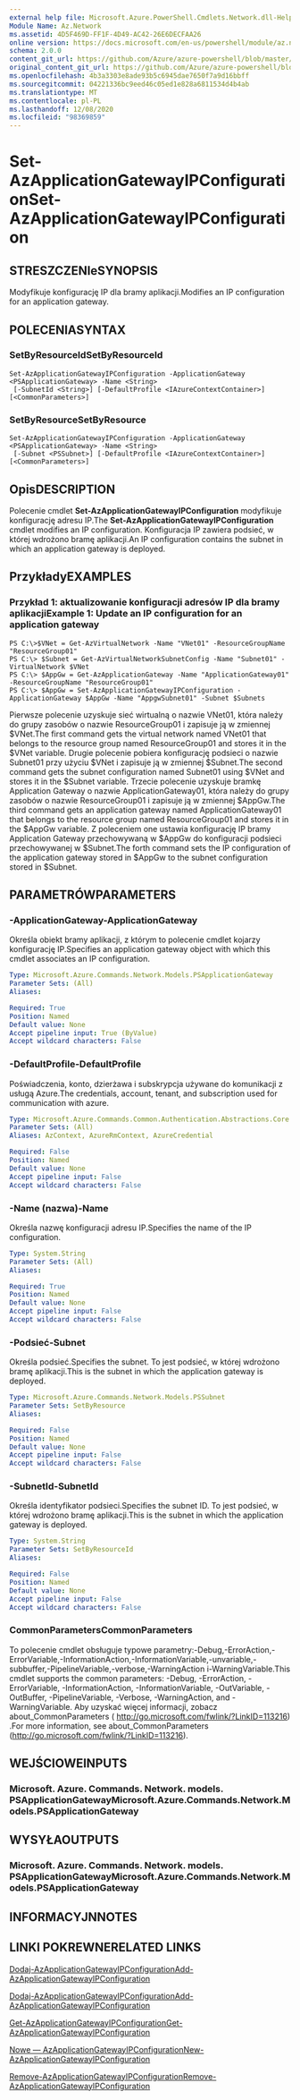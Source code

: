 ```yaml
---
external help file: Microsoft.Azure.PowerShell.Cmdlets.Network.dll-Help.xml
Module Name: Az.Network
ms.assetid: 4D5F469D-FF1F-4D49-AC42-26E6DECFAA26
online version: https://docs.microsoft.com/en-us/powershell/module/az.network/set-azapplicationgatewayipconfiguration
schema: 2.0.0
content_git_url: https://github.com/Azure/azure-powershell/blob/master/src/Network/Network/help/Set-AzApplicationGatewayIPConfiguration.md
original_content_git_url: https://github.com/Azure/azure-powershell/blob/master/src/Network/Network/help/Set-AzApplicationGatewayIPConfiguration.md
ms.openlocfilehash: 4b3a3303e8ade93b5c6945dae7650f7a9d16bbff
ms.sourcegitcommit: 04221336bc9eed46c05ed1e828a6811534d4b4ab
ms.translationtype: MT
ms.contentlocale: pl-PL
ms.lasthandoff: 12/08/2020
ms.locfileid: "98369859"
---
```

# <span data-ttu-id="b2297-101">Set-AzApplicationGatewayIPConfiguration</span><span class="sxs-lookup"><span data-stu-id="b2297-101">Set-AzApplicationGatewayIPConfiguration</span></span>

## <span data-ttu-id="b2297-102">STRESZCZENIe</span><span class="sxs-lookup"><span data-stu-id="b2297-102">SYNOPSIS</span></span>
<span data-ttu-id="b2297-103">Modyfikuje konfigurację IP dla bramy aplikacji.</span><span class="sxs-lookup"><span data-stu-id="b2297-103">Modifies an IP configuration for an application gateway.</span></span>

## <span data-ttu-id="b2297-104">POLECENIA</span><span class="sxs-lookup"><span data-stu-id="b2297-104">SYNTAX</span></span>

### <span data-ttu-id="b2297-105">SetByResourceId</span><span class="sxs-lookup"><span data-stu-id="b2297-105">SetByResourceId</span></span>
```
Set-AzApplicationGatewayIPConfiguration -ApplicationGateway <PSApplicationGateway> -Name <String>
 [-SubnetId <String>] [-DefaultProfile <IAzureContextContainer>] [<CommonParameters>]
```

### <span data-ttu-id="b2297-106">SetByResource</span><span class="sxs-lookup"><span data-stu-id="b2297-106">SetByResource</span></span>
```
Set-AzApplicationGatewayIPConfiguration -ApplicationGateway <PSApplicationGateway> -Name <String>
 [-Subnet <PSSubnet>] [-DefaultProfile <IAzureContextContainer>] [<CommonParameters>]
```

## <span data-ttu-id="b2297-107">Opis</span><span class="sxs-lookup"><span data-stu-id="b2297-107">DESCRIPTION</span></span>
<span data-ttu-id="b2297-108">Polecenie cmdlet **Set-AzApplicationGatewayIPConfiguration** modyfikuje konfigurację adresu IP.</span><span class="sxs-lookup"><span data-stu-id="b2297-108">The **Set-AzApplicationGatewayIPConfiguration** cmdlet modifies an IP configuration.</span></span>
<span data-ttu-id="b2297-109">Konfiguracja IP zawiera podsieć, w której wdrożono bramę aplikacji.</span><span class="sxs-lookup"><span data-stu-id="b2297-109">An IP configuration contains the subnet in which an application gateway is deployed.</span></span>

## <span data-ttu-id="b2297-110">Przykłady</span><span class="sxs-lookup"><span data-stu-id="b2297-110">EXAMPLES</span></span>

### <span data-ttu-id="b2297-111">Przykład 1: aktualizowanie konfiguracji adresów IP dla bramy aplikacji</span><span class="sxs-lookup"><span data-stu-id="b2297-111">Example 1: Update an IP configuration for an application gateway</span></span>
```
PS C:\>$VNet = Get-AzVirtualNetwork -Name "VNet01" -ResourceGroupName "ResourceGroup01"
PS C:\> $Subnet = Get-AzVirtualNetworkSubnetConfig -Name "Subnet01" -VirtualNetwork $VNet 
PS C:\> $AppGw = Get-AzApplicationGateway -Name "ApplicationGateway01" -ResourceGroupName "ResourceGroup01"
PS C:\> $AppGw = Set-AzApplicationGatewayIPConfiguration -ApplicationGateway $AppGw -Name "AppgwSubnet01" -Subnet $Subnets
```

<span data-ttu-id="b2297-112">Pierwsze polecenie uzyskuje sieć wirtualną o nazwie VNet01, która należy do grupy zasobów o nazwie ResourceGroup01 i zapisuje ją w zmiennej $VNet.</span><span class="sxs-lookup"><span data-stu-id="b2297-112">The first command gets the virtual network named VNet01 that belongs to the resource group named ResourceGroup01 and stores it in the $VNet variable.</span></span>
<span data-ttu-id="b2297-113">Drugie polecenie pobiera konfigurację podsieci o nazwie Subnet01 przy użyciu $VNet i zapisuje ją w zmiennej $Subnet.</span><span class="sxs-lookup"><span data-stu-id="b2297-113">The second command gets the subnet configuration named Subnet01 using $VNet and stores it in the $Subnet variable.</span></span>
<span data-ttu-id="b2297-114">Trzecie polecenie uzyskuje bramkę Application Gateway o nazwie ApplicationGateway01, która należy do grupy zasobów o nazwie ResourceGroup01 i zapisuje ją w zmiennej $AppGw.</span><span class="sxs-lookup"><span data-stu-id="b2297-114">The third command gets an application gateway named ApplicationGateway01 that belongs to the resource group named ResourceGroup01 and stores it in the $AppGw variable.</span></span>
<span data-ttu-id="b2297-115">Z poleceniem one ustawia konfigurację IP bramy Application Gateway przechowywaną w $AppGw do konfiguracji podsieci przechowywanej w $Subnet.</span><span class="sxs-lookup"><span data-stu-id="b2297-115">The forth command sets the IP configuration of the application gateway stored in $AppGw to the subnet configuration stored in $Subnet.</span></span>

## <span data-ttu-id="b2297-116">PARAMETRÓW</span><span class="sxs-lookup"><span data-stu-id="b2297-116">PARAMETERS</span></span>

### <span data-ttu-id="b2297-117">-ApplicationGateway</span><span class="sxs-lookup"><span data-stu-id="b2297-117">-ApplicationGateway</span></span>
<span data-ttu-id="b2297-118">Określa obiekt bramy aplikacji, z którym to polecenie cmdlet kojarzy konfigurację IP.</span><span class="sxs-lookup"><span data-stu-id="b2297-118">Specifies an application gateway object with which this cmdlet associates an IP configuration.</span></span>

```yaml
Type: Microsoft.Azure.Commands.Network.Models.PSApplicationGateway
Parameter Sets: (All)
Aliases:

Required: True
Position: Named
Default value: None
Accept pipeline input: True (ByValue)
Accept wildcard characters: False
```

### <span data-ttu-id="b2297-119">-DefaultProfile</span><span class="sxs-lookup"><span data-stu-id="b2297-119">-DefaultProfile</span></span>
<span data-ttu-id="b2297-120">Poświadczenia, konto, dzierżawa i subskrypcja używane do komunikacji z usługą Azure.</span><span class="sxs-lookup"><span data-stu-id="b2297-120">The credentials, account, tenant, and subscription used for communication with azure.</span></span>

```yaml
Type: Microsoft.Azure.Commands.Common.Authentication.Abstractions.Core.IAzureContextContainer
Parameter Sets: (All)
Aliases: AzContext, AzureRmContext, AzureCredential

Required: False
Position: Named
Default value: None
Accept pipeline input: False
Accept wildcard characters: False
```

### <span data-ttu-id="b2297-121">-Name (nazwa)</span><span class="sxs-lookup"><span data-stu-id="b2297-121">-Name</span></span>
<span data-ttu-id="b2297-122">Określa nazwę konfiguracji adresu IP.</span><span class="sxs-lookup"><span data-stu-id="b2297-122">Specifies the name of the IP configuration.</span></span>

```yaml
Type: System.String
Parameter Sets: (All)
Aliases:

Required: True
Position: Named
Default value: None
Accept pipeline input: False
Accept wildcard characters: False
```

### <span data-ttu-id="b2297-123">-Podsieć</span><span class="sxs-lookup"><span data-stu-id="b2297-123">-Subnet</span></span>
<span data-ttu-id="b2297-124">Określa podsieć.</span><span class="sxs-lookup"><span data-stu-id="b2297-124">Specifies the subnet.</span></span>
<span data-ttu-id="b2297-125">To jest podsieć, w której wdrożono bramę aplikacji.</span><span class="sxs-lookup"><span data-stu-id="b2297-125">This is the subnet in which the application gateway is deployed.</span></span>

```yaml
Type: Microsoft.Azure.Commands.Network.Models.PSSubnet
Parameter Sets: SetByResource
Aliases:

Required: False
Position: Named
Default value: None
Accept pipeline input: False
Accept wildcard characters: False
```

### <span data-ttu-id="b2297-126">-SubnetId</span><span class="sxs-lookup"><span data-stu-id="b2297-126">-SubnetId</span></span>
<span data-ttu-id="b2297-127">Określa identyfikator podsieci.</span><span class="sxs-lookup"><span data-stu-id="b2297-127">Specifies the subnet ID.</span></span>
<span data-ttu-id="b2297-128">To jest podsieć, w której wdrożono bramę aplikacji.</span><span class="sxs-lookup"><span data-stu-id="b2297-128">This is the subnet in which the application gateway is deployed.</span></span>

```yaml
Type: System.String
Parameter Sets: SetByResourceId
Aliases:

Required: False
Position: Named
Default value: None
Accept pipeline input: False
Accept wildcard characters: False
```

### <span data-ttu-id="b2297-129">CommonParameters</span><span class="sxs-lookup"><span data-stu-id="b2297-129">CommonParameters</span></span>
<span data-ttu-id="b2297-130">To polecenie cmdlet obsługuje typowe parametry:-Debug,-ErrorAction,-ErrorVariable,-InformationAction,-InformationVariable,-unvariable,-subbuffer,-PipelineVariable,-verbose,-WarningAction i-WarningVariable.</span><span class="sxs-lookup"><span data-stu-id="b2297-130">This cmdlet supports the common parameters: -Debug, -ErrorAction, -ErrorVariable, -InformationAction, -InformationVariable, -OutVariable, -OutBuffer, -PipelineVariable, -Verbose, -WarningAction, and -WarningVariable.</span></span> <span data-ttu-id="b2297-131">Aby uzyskać więcej informacji, zobacz about_CommonParameters ( http://go.microsoft.com/fwlink/?LinkID=113216) .</span><span class="sxs-lookup"><span data-stu-id="b2297-131">For more information, see about_CommonParameters (http://go.microsoft.com/fwlink/?LinkID=113216).</span></span>

## <span data-ttu-id="b2297-132">WEJŚCIOWE</span><span class="sxs-lookup"><span data-stu-id="b2297-132">INPUTS</span></span>

### <span data-ttu-id="b2297-133">Microsoft. Azure. Commands. Network. models. PSApplicationGateway</span><span class="sxs-lookup"><span data-stu-id="b2297-133">Microsoft.Azure.Commands.Network.Models.PSApplicationGateway</span></span>

## <span data-ttu-id="b2297-134">WYSYŁA</span><span class="sxs-lookup"><span data-stu-id="b2297-134">OUTPUTS</span></span>

### <span data-ttu-id="b2297-135">Microsoft. Azure. Commands. Network. models. PSApplicationGateway</span><span class="sxs-lookup"><span data-stu-id="b2297-135">Microsoft.Azure.Commands.Network.Models.PSApplicationGateway</span></span>

## <span data-ttu-id="b2297-136">INFORMACYJN</span><span class="sxs-lookup"><span data-stu-id="b2297-136">NOTES</span></span>

## <span data-ttu-id="b2297-137">LINKI POKREWNE</span><span class="sxs-lookup"><span data-stu-id="b2297-137">RELATED LINKS</span></span>

[<span data-ttu-id="b2297-138">Dodaj-AzApplicationGatewayIPConfiguration</span><span class="sxs-lookup"><span data-stu-id="b2297-138">Add-AzApplicationGatewayIPConfiguration</span></span>](./Add-AzApplicationGatewayIPConfiguration.md)

[<span data-ttu-id="b2297-139">Dodaj-AzApplicationGatewayIPConfiguration</span><span class="sxs-lookup"><span data-stu-id="b2297-139">Add-AzApplicationGatewayIPConfiguration</span></span>](./Add-AzApplicationGatewayIPConfiguration.md)

[<span data-ttu-id="b2297-140">Get-AzApplicationGatewayIPConfiguration</span><span class="sxs-lookup"><span data-stu-id="b2297-140">Get-AzApplicationGatewayIPConfiguration</span></span>](./Get-AzApplicationGatewayIPConfiguration.md)

[<span data-ttu-id="b2297-141">Nowe — AzApplicationGatewayIPConfiguration</span><span class="sxs-lookup"><span data-stu-id="b2297-141">New-AzApplicationGatewayIPConfiguration</span></span>](./New-AzApplicationGatewayIPConfiguration.md)

[<span data-ttu-id="b2297-142">Remove-AzApplicationGatewayIPConfiguration</span><span class="sxs-lookup"><span data-stu-id="b2297-142">Remove-AzApplicationGatewayIPConfiguration</span></span>](./Remove-AzApplicationGatewayIPConfiguration.md)


